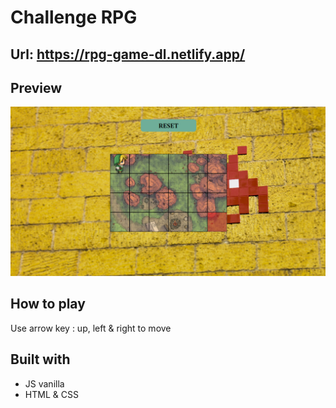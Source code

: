 # Challenge RPG

## Url: https://rpg-game-dl.netlify.app/

## Preview

![Preview website](./img/preview.png)

## How to play

Use arrow key : up, left & right to move

## Built with

- JS vanilla
- HTML & CSS
